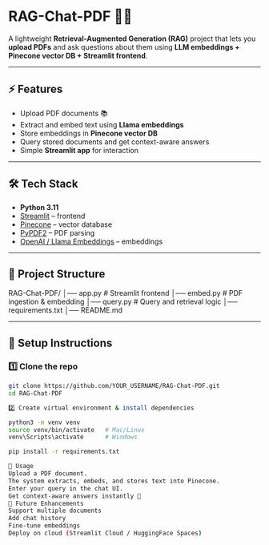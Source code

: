 # RAG-Chat-PDF 📄💬

A lightweight **Retrieval-Augmented Generation (RAG)** project that lets you **upload PDFs** and ask questions about them using **LLM embeddings + Pinecone vector DB + Streamlit frontend**.

---

## ⚡ Features
- Upload PDF documents 📚
- Extract and embed text using **Llama embeddings**
- Store embeddings in **Pinecone vector DB**
- Query stored documents and get context-aware answers
- Simple **Streamlit app** for interaction

---

## 🛠️ Tech Stack
- **Python 3.11**
- [Streamlit](https://streamlit.io/) – frontend
- [Pinecone](https://www.pinecone.io/) – vector database
- [PyPDF2](https://pypi.org/project/PyPDF2/) – PDF parsing
- [OpenAI / Llama Embeddings](https://platform.openai.com/) – embeddings

---

## 📂 Project Structure
RAG-Chat-PDF/
│── app.py # Streamlit frontend
│── embed.py # PDF ingestion & embedding
│── query.py # Query and retrieval logic
│── requirements.txt
│── README.md

---

## 🚀 Setup Instructions

### 1️⃣ Clone the repo
```bash
git clone https://github.com/YOUR_USERNAME/RAG-Chat-PDF.git
cd RAG-Chat-PDF

2️⃣ Create virtual environment & install dependencies

python3 -m venv venv
source venv/bin/activate   # Mac/Linux
venv\Scripts\activate      # Windows

pip install -r requirements.txt

📌 Usage
Upload a PDF document.
The system extracts, embeds, and stores text into Pinecone.
Enter your query in the chat UI.
Get context-aware answers instantly 🎯
🌟 Future Enhancements
Support multiple documents
Add chat history
Fine-tune embeddings
Deploy on cloud (Streamlit Cloud / HuggingFace Spaces)
